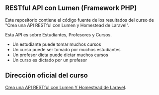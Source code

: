 ## RESTful API con Lumen (Framework PHP)

Este repositorio contiene el código fuente de los resultados del curso de "Crea una API RESTful con Lumen y Homestead de Laravel".

Esta API es sobre Estudiantes, Profesores y Cursos.

- Un estudiante puede tomar muchos cursos
- Un curso puede ser tomado por muchos estudiantes
- Un profesor dicta puede dictar muchos cursos
- Un curso es dictado por un profesor

## Dirección oficial del curso

[Crea una API RESTful con Lumen Y Homestead de Laravel](XXXX).
